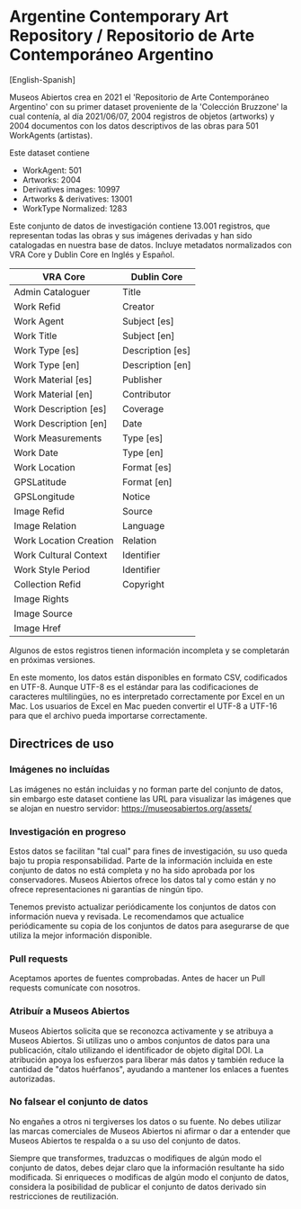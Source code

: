 # Argentine Contemporary Art Repository / Repositorio de Arte Contemporáneo Argentino

[English-Spanish]

Museos Abiertos crea en 2021 el 'Repositorio de Arte Contemporáneo Argentino' con su primer dataset proveniente de la 'Colección Bruzzone' la cual contenía, al día 2021/06/07, 2004 registros de objetos (artworks) y 2004 documentos con los datos descriptivos de las obras para 501 WorkAgents (artistas).

Este dataset contiene 

* WorkAgent: 501
* Artworks: 2004
* Derivatives	images: 10997
* Artworks & derivatives: 13001
* WorkType Normalized: 1283

Este conjunto de datos de investigación contiene 13.001 registros, que representan todas las obras y sus imágenes derivadas y han sido catalogadas en nuestra base de datos. Incluye metadatos normalizados con VRA Core y Dublin Core en Inglés y Español.

| VRA Core               | Dublin Core              |
|------------------------|--------------------------|
| Admin Cataloguer       | Title                    |
| Work Refid             | Creator                  |
| Work Agent             | Subject [es]             |
| Work Title             | Subject [en]             |
| Work Type [es]         | Description [es]         |
| Work Type [en]         | Description [en]         |
| Work Material [es]     | Publisher                |
| Work Material [en]     | Contributor              |
| Work Description [es]  | Coverage                 |
| Work Description [en]  | Date                     |
| Work Measurements      | Type [es]                |
| Work Date              | Type [en]                |
| Work Location          | Format [es]              |
| GPSLatitude            | Format [en]              |
| GPSLongitude           | Notice                   |
| Image Refid            | Source                   |
| Image Relation         | Language                 |
| Work Location Creation | Relation                 |
| Work Cultural Context  | Identifier               |
| Work Style Period      | Identifier               |
| Collection Refid       | Copyright                |
| Image Rights           |                          |
| Image Source           |                          |
| Image Href             |                          |

Algunos de estos registros tienen información incompleta y se completarán en próximas versiones.

En este momento, los datos están disponibles en formato CSV, codificados en UTF-8. Aunque UTF-8 es el estándar para las codificaciones de caracteres multilingües, no es interpretado correctamente por Excel en un Mac. Los usuarios de Excel en Mac pueden convertir el UTF-8 a UTF-16 para que el archivo pueda importarse correctamente.


## Directrices de uso

### Imágenes no incluídas

Las imágenes no están incluidas y no forman parte del conjunto de datos, sin embargo este dataset contiene las URL para visualizar las imágenes que se alojan en nuestro servidor: https://museosabiertos.org/assets/


### Investigación en progreso
Estos datos se facilitan "tal cual" para fines de investigación, su uso queda bajo tu propia responsabilidad. Parte de la información incluida en este conjunto de datos no está completa y no ha sido aprobada por los conservadores. Museos Abiertos ofrece los datos tal y como están y no ofrece representaciones ni garantías de ningún tipo.

Tenemos previsto actualizar periódicamente los conjuntos de datos con información nueva y revisada. Le recomendamos que actualice periódicamente su copia de los conjuntos de datos para asegurarse de que utiliza la mejor información disponible.


### Pull requests
Aceptamos aportes de fuentes comprobadas. Antes de hacer un Pull requests comunícate con nosotros.

### Atribuír a Museos Abiertos
Museos Abiertos solicita que se reconozca activamente y se atribuya a Museos Abiertos. Si utilizas uno o ambos conjuntos de datos para una publicación, cítalo utilizando el identificador de objeto digital DOI. La atribución apoya los esfuerzos para liberar más datos y también reduce la cantidad de "datos huérfanos", ayudando a mantener los enlaces a fuentes autorizadas.

### No falsear el conjunto de datos
No engañes a otros ni tergiverses los datos o su fuente. No debes utilizar las marcas comerciales de Museos Abiertos ni afirmar o dar a entender que Museos Abiertos te respalda o a su uso del conjunto de datos.

Siempre que transformes, traduzcas o modifiques de algún modo el conjunto de datos, debes dejar claro que la información resultante ha sido modificada. Si enriqueces o modificas de algún modo el conjunto de datos, considera la posibilidad de publicar el conjunto de datos derivado sin restricciones de reutilización.
